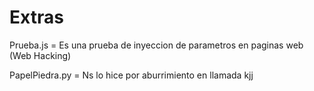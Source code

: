 # Extras
Prueba.js = Es una prueba de inyeccion de parametros en paginas web (Web Hacking)

PapelPiedra.py = Ns lo hice por aburrimiento en llamada kjj
